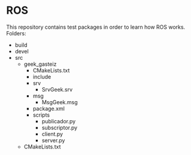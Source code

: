 # ROS
This repository contains test packages in order to learn how ROS works.
Folders:
 - build
 - devel
 - src
   - geek_gasteiz
     - CMakeLists.txt
     - include
     - srv
       - SrvGeek.srv
     - msg
       - MsgGeek.msg
     - package.xml
     - scripts
       - publicador.py
       - subscriptor.py
       - client.py
       - server.py
   - CMakeLists.txt

